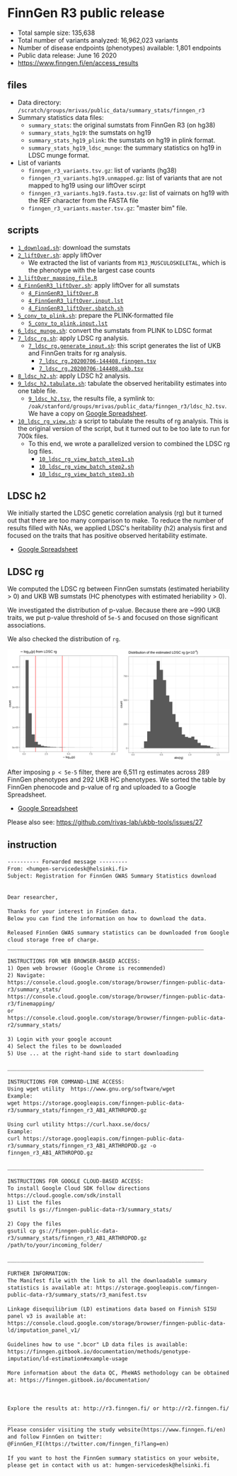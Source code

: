 # FinnGen R3 public release

- Total sample size: ​135,638
- Total number of variants analyzed: 16,962,023 variants
- Number of disease endpoints (phenotypes) available: ​1,801 endpoints
- Public data release: June 16 2020
- https://www.finngen.fi/en/access_results

## files

- Data directory: `/scratch/groups/mrivas/public_data/summary_stats/finngen_r3`
- Summary statistics data files:
  - `summary_stats`: the original sumstats from FinnGen R3 (on hg38)
  - `summary_stats_hg19`: the sumstats on hg19
  - `summary_stats_hg19_plink`: the sumstats on hg19 in plink format.
  - `summary_stats_hg19_ldsc_munge`: the summary statistics on hg19 in LDSC munge format.
- List of variants
  - `finngen_r3_variants.tsv.gz`: list of variants (hg38)
  - `finngen_r3_variants.hg19.unmapped.gz`: list of variants that are not mapped to hg19 using our liftOver scirpt
  - `finngen_r3_variants.hg19.fasta.tsv.gz`: list of vairnats on hg19 with the REF character from the FASTA file
  - `finngen_r3_variants.master.tsv.gz`: "master bim" file.

## scripts

- [`1_download.sh`](1_download.sh): download the sumstats
- [`2_liftOver.sh`](2_liftOver.sh): apply liftOver
  - We extracted the list of variants from `M13_MUSCULOSKELETAL`, which is the phenotype with the largest case counts
- [`3_liftOver_mapping_file.R`](3_liftOver_mapping_file.R)
- [`4_FinnGenR3_liftOver.sh`](4_FinnGenR3_liftOver.sh): apply liftOver for all sumstats
  - [`4_FinnGenR3_liftOver.R`](4_FinnGenR3_liftOver.R)
  - [`4_FinnGenR3_liftOver.input.lst`](4_FinnGenR3_liftOver.input.lst)
  - [`4_FinnGenR3_liftOver.sbatch.sh`](4_FinnGenR3_liftOver.sbatch.sh)
- [`5_conv_to_plink.sh`](5_conv_to_plink.sh): prepare the PLINK-formatted file
  - [`5_conv_to_plink.input.lst`](5_conv_to_plink.input.lst)
- [`6_ldsc_munge.sh`](6_ldsc_munge.sh): convert the sumstats from PLINK to LDSC format
- [`7_ldsc_rg.sh`](7_ldsc_rg.sh): apply LDSC rg analysis.
  - [`7_ldsc_rg.generate_input.sh`](7_ldsc_rg.generate_input.sh): this script generates the list of UKB and FinnGen traits for rg analysis.
    - [`7_ldsc_rg.20200706-144408.finngen.tsv`](7_ldsc_rg.20200706-144408.finngen.tsv)
    - [`7_ldsc_rg.20200706-144408.ukb.tsv`](7_ldsc_rg.20200706-144408.ukb.tsv)
- [`8_ldsc_h2.sh`](8_ldsc_h2.sh): apply LDSC h2 analysis.
- [`9_ldsc_h2.tabulate.sh`](9_ldsc_h2.tabulate.sh): tabulate the observed heritability estimates into one table file.
  - [`9_ldsc_h2.tsv`](9_ldsc_h2.tsv), the results file, a symlink to: `/oak/stanford/groups/mrivas/public_data/finngen_r3/ldsc_h2.tsv`. We have a copy on [Google Spreadsheet](https://docs.google.com/spreadsheets/d/1ul4hr00KKZy0JRUW2ZW5-LORWEyeBCt7B3pAiNKRj5g/edit?usp=sharing).
- [`10_ldsc_rg_view.sh`](10_ldsc_rg_view.sh): a script to tabulate the results of rg analysis. This is the original version of the script, but it turned out to be too late to run for 700k files.
  - To this end, we wrote a parallelized version to combined the LDSC rg log files.
    - [`10_ldsc_rg_view_batch_step1.sh`](10_ldsc_rg_view_batch_step1.sh)
    - [`10_ldsc_rg_view_batch_step2.sh`](10_ldsc_rg_view_batch_step2.sh)
    - [`10_ldsc_rg_view_batch_step3.sh`](10_ldsc_rg_view_batch_step3.sh)

## LDSC h2

We initially started the LDSC genetic correlation analysis (rg) but it turned out that there are too many comparison to make. To reduce the number of results filled with NAs, we applied LDSC's heritability (h2) analysis first and focused on the traits that has positive observed heritability estimate.

- [Google Spreadsheet](https://docs.google.com/spreadsheets/d/1ul4hr00KKZy0JRUW2ZW5-LORWEyeBCt7B3pAiNKRj5g/edit?usp=sharing)

## LDSC rg

We computed the LDSC rg between FinnGen sumstats (estimated heriability > 0) and UKB WB sumstats (HC phenotypes with estimated heriability > 0).

We investigated the distribution of p-value. Because there are ~990 UKB traits, we put p-value threshold of `5e-5` and focused on those significant associations.

We also checked the distribution of `rg`.

[![LDSC rg](11_LDSC_rg_dist.png)](11_LDSC_rg_dist.png)

After imposing `p < 5e-5` filter, there are 6,511 rg estimates across 289 FinnGen phenotypes and 292 UKB HC phenotypes. We sorted the table by FinnGen phenocode and p-value of rg and uploaded to a Google Spreadsheet.

- [Google Spreadsheet](https://docs.google.com/spreadsheets/d/1ul4hr00KKZy0JRUW2ZW5-LORWEyeBCt7B3pAiNKRj5g/edit?usp=sharing)

Please also see: https://github.com/rivas-lab/ukbb-tools/issues/27

## instruction

```
---------- Forwarded message ---------
From: <humgen-servicedesk@helsinki.fi>
Subject: Registration for FinnGen GWAS Summary Statistics download


Dear researcher,

Thanks for your interest in FinnGen data.
Below you can find the information on how to download the data.

Released FinnGen GWAS summary statistics can be downloaded from Google cloud storage free of charge.
______________________________________________________________   

INSTRUCTIONS FOR WEB BROWSER-BASED ACCESS:
1) Open web browser (Google Chrome is recommended)
2) Navigate:
https://console.cloud.google.com/storage/browser/finngen-public-data-r3/summary_stats/
https://console.cloud.google.com/storage/browser/finngen-public-data-r3/finemapping/
or
https://console.cloud.google.com/storage/browser/finngen-public-data-r2/summary_stats/

3) Login with your google account
4) Select the files to be downloaded
5) Use ... at the right-hand side to start downloading 

______________________________________________________________

INSTRUCTIONS FOR COMMAND-LINE ACCESS:
Using wget utility  https://www.gnu.org/software/wget
Example:
wget https://storage.googleapis.com/finngen-public-data-r3/summary_stats/finngen_r3_AB1_ARTHROPOD.gz

Using curl utility https://curl.haxx.se/docs/
Example:
curl https://storage.googleapis.com/finngen-public-data-r3/summary_stats/finngen_r3_AB1_ARTHROPOD.gz -o finngen_r3_AB1_ARTHROPOD.gz

______________________________________________________________

INSTRUCTIONS FOR GOOGLE CLOUD-BASED ACCESS:
To install Google Cloud SDK follow directions https://cloud.google.com/sdk/install
1) List the files
gsutil ls gs://finngen-public-data-r3/summary_stats/

2) Copy the files
gsutil cp gs://finngen-public-data-r3/summary_stats/finngen_r3_AB1_ARTHROPOD.gz /path/to/your/incoming_folder/

______________________________________________________________

FURTHER INFORMATION:
The Manifest file with the link to all the downloadable summary statistics is available at: https://storage.googleapis.com/finngen-public-data-r3/summary_stats/r3_manifest.tsv

Linkage disequilibrium (LD) estimations data based on Finnish SISU panel v3 is available at:
https://console.cloud.google.com/storage/browser/finngen-public-data-ld/imputation_panel_v1/

Guidelines how to use ".bcor" LD data files is available:
https://finngen.gitbook.io/documentation/methods/genotype-imputation/ld-estimation#example-usage

More information about the data QC, PheWAS methodology can be obtained at: https://finngen.gitbook.io/documentation/



Explore the results at: http://r3.finngen.fi/ or http://r2.finngen.fi/

______________________________________________________________
Please consider visiting the study website(https://www.finngen.fi/en) and follow FinnGen on twitter: @FinnGen_FI(https://twitter.com/finngen_fi?lang=en)

If you want to host the FinnGen summary statistics on your website, please get in contact with us at: humgen-servicedesk@helsinki.fi
```
